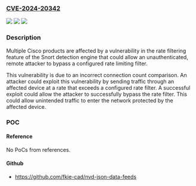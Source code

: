 ### [CVE-2024-20342](https://cve.mitre.org/cgi-bin/cvename.cgi?name=CVE-2024-20342)
![](https://img.shields.io/static/v1?label=Product&message=Cisco%20Firepower%20Threat%20Defense%20Software&color=blue)
![](https://img.shields.io/static/v1?label=Version&message=%3D%207.0.0%20&color=brighgreen)
![](https://img.shields.io/static/v1?label=Vulnerability&message=Comparison%20Using%20Wrong%20Factors&color=brighgreen)

### Description

Multiple Cisco products are affected by a vulnerability in the rate filtering feature of the Snort detection engine that could allow an unauthenticated, remote attacker to bypass a configured rate limiting filter.&nbsp;This vulnerability is due to an incorrect connection count comparison. An attacker could exploit this vulnerability by sending traffic through an affected device at a rate that exceeds a configured rate filter. A successful exploit could allow the attacker to successfully bypass the rate filter. This could allow unintended traffic to enter the network protected by the affected device.

### POC

#### Reference
No PoCs from references.

#### Github
- https://github.com/fkie-cad/nvd-json-data-feeds

